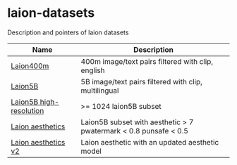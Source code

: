 # laion-datasets
Description and pointers of laion datasets

|        Name                     |          Description                                                 |
|-----------------------------|---------------------------------------------------------|
| [Laion400m][]               |   400m image/text pairs filtered with clip, english                                 |
| [Laion5B][]                 |   5B image/text pairs filtered with clip, multilingual                       |
| [Laion5B high-resolution][] |   >= 1024 laion5B subset       |
| [Laion aesthetics][]        | Laion5B subset with aesthetic > 7 pwatermark < 0.8 punsafe < 0.5 |
| [Laion aesthetics v2][]        | Laion aesthetic with an updated aesthetic model |


  [Laion400m]: https://laion.ai/laion-400-open-dataset/
  [Laion5B]: https://laion.ai/laion-5b-a-new-era-of-open-large-scale-multi-modal-datasets/
  [Laion5B high-resolution]: https://huggingface.co/datasets/laion/laion-high-resolution
  [Laion5B balanced]: https://huggingface.co/datasets/laion/balanced-laion5b
  [Laion aesthetics]: laion-aesthetic.md
  [Laion aesthetics v2]: https://laion.ai/blog/laion-aesthetics/
